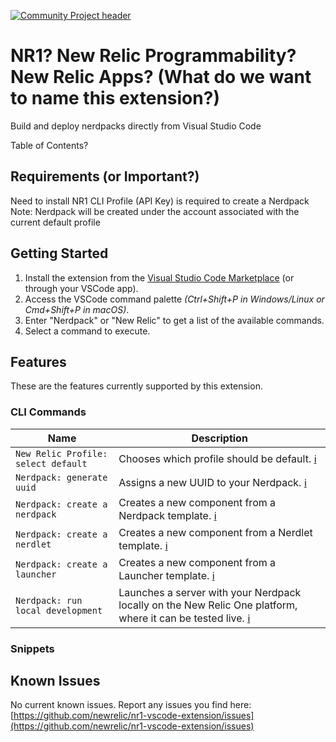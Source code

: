 [![Community Project header](https://github.com/newrelic/opensource-website/raw/master/src/images/categories/Community_Project.png)](https://opensource.newrelic.com/oss-category/#community-project)

# NR1? New Relic Programmability? New Relic Apps? (What do we want to name this extension?)

Build and deploy nerdpacks directly from Visual Studio Code

Table of Contents?

## Requirements (or Important?)

Need to install NR1 CLI
Profile (API Key) is required to create a Nerdpack
Note: Nerdpack will be created under the account associated with the current default profile

## Getting Started

1. Install the extension from the [Visual Studio Code Marketplace](https://marketplace.visualstudio.com) (or through your VSCode app).
2. Access the VSCode command palette _(Ctrl+Shift+P in Windows/Linux or Cmd+Shift+P in macOS)_.
3. Enter "Nerdpack" or "New Relic" to get a list of the available commands.
4. Select a command to execute.

## Features

These are the features currently supported by this extension.

### CLI Commands

| Name                                | Description                                                                                                                                                                               |
| ----------------------------------- | ----------------------------------------------------------------------------------------------------------------------------------------------------------------------------------------- |
| `New Relic Profile: select default` | Chooses which profile should be default. [ℹ️](https://developer.newrelic.com/explore-docs/nr1-common#nr1-profiles)                                                                        |
| `Nerdpack: generate uuid`           | Assigns a new UUID to your Nerdpack. [ℹ️](https://developer.newrelic.com/explore-docs/nr1-nerdpack#nr1-nerdpackuuid)                                                                      |
| `Nerdpack: create a nerdpack`       | Creates a new component from a Nerdpack template. [ℹ️](https://developer.newrelic.com/explore-docs/nr1-common#nr1-create)                                                                 |
| `Nerdpack: create a nerdlet`        | Creates a new component from a Nerdlet template. [ℹ️](https://developer.newrelic.com/explore-docs/nr1-common#nr1-create)                                                                  |
| `Nerdpack: create a launcher`       | Creates a new component from a Launcher template. [ℹ️](https://developer.newrelic.com/explore-docs/nr1-common#nr1-create)                                                                 |
| `Nerdpack: run local development`   | Launches a server with your Nerdpack locally on the New Relic One platform, where it can be tested live. [ℹ️](https://developer.newrelic.com/explore-docs/nr1-nerdpack#nr1-nerdpackserve) |

### Snippets

## Known Issues

No current known issues. Report any issues you find here: [https://github.com/newrelic/nr1-vscode-extension/issues](https://github.com/newrelic/nr1-vscode-extension/issues)
